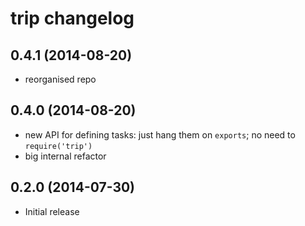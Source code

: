 # trip changelog

## 0.4.1 (2014-08-20)
- reorganised repo

## 0.4.0 (2014-08-20)

- new API for defining tasks: just hang them on `exports`; no need to `require('trip')`
- big internal refactor


## 0.2.0 (2014-07-30)

- Initial release
